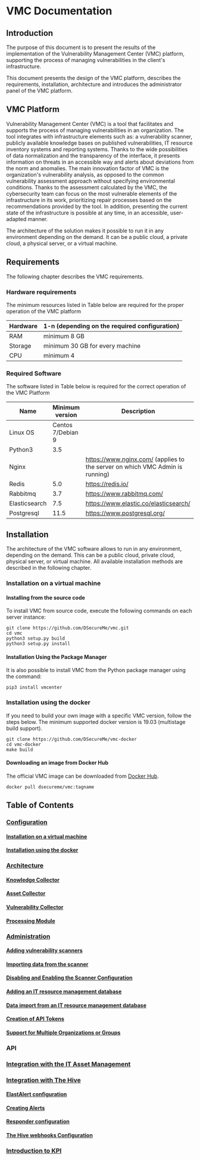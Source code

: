 # VMC Documentation
## Introduction
The purpose of this document is to present the results of the implementation of the Vulnerability Management Center (VMC) platform, supporting the process of managing vulnerabilities in the client's infrastructure.

This document presents the design of the VMC platform, describes the requirements, installation, architecture and introduces the administrator panel of the VMC platform.

## VMC Platform
Vulnerability Management Center (VMC) is a tool that facilitates and supports the process of managing vulnerabilities in an organization. The tool integrates with infrastructure elements such as: a vulnerability scanner, publicly available knowledge bases on published vulnerabilities, IT resource inventory systems and reporting systems. Thanks to the wide possibilities of data normalization and the transparency of the interface, it presents information on threats in an accessible way and alerts about deviations from the norm and anomalies. The main innovation factor of VMC is the organization's vulnerability analysis, as opposed to the common vulnerability assessment approach without specifying environmental conditions. Thanks to the assessment calculated by the VMC, the cybersecurity team can focus on the most vulnerable elements of the infrastructure in its work, prioritizing repair processes based on the recommendations provided by the tool. In addition, presenting the current state of the infrastructure is possible at any time, in an accessible, user-adapted manner.

The architecture of the solution makes it possible to run it in any environment depending on the demand. It can be a public cloud, a private cloud, a physical server, or a virtual machine.

## Requirements
The following chapter describes the VMC requirements.

### Hardware requirements
The minimum resources listed in Table below are required for the proper operation of the VMC platform

|Hardware|1-n (depending on the required configuration)|
|--------|---------------------------------------------|
| RAM    |minimum 8 GB                                 |
| Storage|minimum 30 GB for every machine              |
| CPU    |minimum 4                                    |

### Required Software
The software listed in Table below is required for the correct operation of the VMC Platform

|Name          |Minimum version   | Description|
|--------------|------------------|------------------------------------------------------------------------------|
| Linux OS     | Centos 7/Debian 9|                                                                              |
| Python3      |  3.5             |                                                                              |
| Nginx        |                  |https://www.nginx.com/ (applies to the server on which VMC Admin is running)  |
| Redis        |  5.0             |https://redis.io/                                                             |
| Rabbitmq     |  3.7             |https://www.rabbitmq.com/                                                     |
| Elasticsearch|  7.5             |https://www.elastic.co/elasticsearch/                                         |
| Postgresql   | 11.5             |https://www.postgresql.org/                                                   |


## Installation
The architecture of the VMC software allows to run in any environment, depending on the demand. This can be a public cloud, private cloud, physical server, or virtual machine. All available installation methods are described in the following chapter.

### Installation on a virtual machine
#### Installing from the source code
To install VMC from source code, execute the following commands on each server instance:
```
git clone https://github.com/DSecureMe/vmc.git
cd vmc
python3 setup.py build
python3 setup.py install
```

#### Installation Using the Package Manager
It is also possible to install VMC from the Python package manager using the command:
```
pip3 install vmcenter
```

### Installation using the docker
If you need to build your own image with a specific VMC version, follow the steps below. The minimum supported docker version is 19.03 (multistage build support).

```
git clone https://github.com/DSecureMe/vmc-docker
cd vmc-docker
make build
```
#### Downloading an image from Docker Hub
The official VMC image can be downloaded from [Docker Hub](https://hub.docker.com/repository/docker/dsecureme/vmc).
```
docker pull dsecureme/vmc:tagname
```


## Table of Contents
###  [Configuration](./Configuration/README.md)
#### [Installation on a virtual machine](./Configuration/README.md#installation-on-a-virtual-machine)
#### [Installation using the docker](./Configuration/README.md#installation-using-the-docker)

###  [Architecture](./Architecture/README.md)
#### [Knowledge Collector](./Architecture/README.md#knowledge-collector)
#### [Asset Collector](./Architecture/README.md#asset-collector)
#### [Vulnerability Collector](./Architecture/README.md#vulnerability-collector)
#### [Processing Module](./Architecture/README.md#processing-module)

### [Administration](./Admin-Panel/README.md)
#### [Adding vulnerability scanners](./Admin-Panel/README.md#adding-vulnerability-scanners)
#### [Importing data from the scanner](./Admin-Panel/README.md#importing-data-from-the-scanners)
#### [Disabling and Enabling the Scanner Configuration](./Admin-Panel/README.md#disabling-and-enabling-the-scanner-configurations)
#### [Adding an IT resource management database](./Admin-Panel/README.md#adding-an-it-resource-management-database)
#### [Data import from an IT resource management database](./Admin-Panel/README.md#data-import-from-an-it-resource-management-database)
#### [Creation of API Tokens](./Admin-Panel/README.md#creation-of-api-tokens)
#### [Support for Multiple Organizations or Groups](./Admin-Panel/README.md#support-for-multiple-organizations-or-groups)

### API
### [Integration with the IT Asset Management](./AM-integration/README.md)

### [Integration with The Hive](./HIVE-Integration/README.md)
#### [ElastAlert configuration](./HIVE-Integration/README.md#elastalert-configuration)
#### [Creating Alerts](./HIVE-Integration/README.md#creating-alerts)
#### [Responder configuration](./HIVE-Integration/README.md#responder-configuration)
#### [The Hive webhooks Configuration](./HIVE-Integration/README.md#the-hive-webhooks-configuration)

### [Introduction to KPI](./KPI/README.md)

